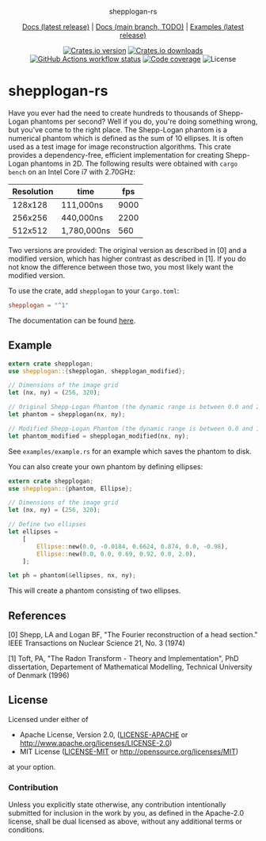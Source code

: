 <p align="center">
    shepplogan-rs
</p>

<p align="center">
  <a href="https://docs.rs/shepplogan-rs">Docs (latest release)</a>
  |
  <a href="https://stefan-k.github.io/shepplogan-rs/shepplogan-rs/">Docs (main branch, TODO)</a>
  |
  <a href="https://github.com/stefan-k/shepplogan-rs/tree/main/examples">Examples (latest release)</a>
</p>

<p align="center">
  <a href="https://crates.io/crates/shepplogan"
    ><img
      src="https://img.shields.io/crates/v/shepplogan?style=flat-square"
      alt="Crates.io version"
  /></a>
  <a href="https://crates.io/crates/shepplogan"
    ><img
      src="https://img.shields.io/crates/d/shepplogan?style=flat-square"
      alt="Crates.io downloads"
  /></a>
  <a href="https://github.com/stefan-k/shepplogan-rs/actions"
    ><img
      src="https://img.shields.io/github/workflow/status/stefan-k/shepplogan-rs/shepplogan/main?label=shepplogan CI&style=flat-square"
      alt="GitHub Actions workflow status"
  /></a>
  <a href="https://app.codecov.io/gh/stefan-k/shepplogan-rs/"
    ><img
      src="https://img.shields.io/codecov/c/github/stefan-k/shepplogan-rs?style=flat-square"
      alt="Code coverage"
  /></a>
  <img
    src="https://img.shields.io/crates/l/shepplogan?style=flat-square"
    alt="License"
  />
</p>


# shepplogan-rs

Have you ever had the need to create hundreds to thousands of Shepp-Logan phantoms per second?
Well if you do, you're doing something wrong, but you've come to the right place.
The Shepp-Logan phantom is a numerical phantom which is defined as the sum of 10 ellipses. It
is often used as a test image for image reconstruction algorithms.
This crate provides a dependency-free, efficient implementation for creating Shepp-Logan
phantoms in 2D. 
The following results were obtained with `cargo bench` on an Intel Core i7 with 2.70GHz:

Resolution | time        | fps   
-----------|-------------|------ 
128x128    |   111,000ns | 9000  
256x256    |   440,000ns | 2200  
512x512    | 1,780,000ns |  560  

Two versions are provided: The original version as described in [0] and a modified version,
which has higher contrast as described in [1]. If you do not know the difference between those
two, you most likely want the modified version.

To use the crate, add `shepplogan` to your `Cargo.toml`:

```toml
shepplogan = "^1"
```

The documentation can be found [here](https://stefan-k.github.io/shepplogan-rs/shepplogan/).
 
## Example

```rust
extern crate shepplogan;
use shepplogan::{shepplogan, shepplogan_modified};

// Dimensions of the image grid
let (nx, ny) = (256, 320);

// Original Shepp-Logan Phantom (the dynamic range is between 0.0 and 2.0)
let phantom = shepplogan(nx, ny);

// Modified Shepp-Logan Phantom (the dynamic range is between 0.0 and 1.0)
let phantom_modified = shepplogan_modified(nx, ny);
```

See `examples/example.rs` for an example which saves the phantom to disk.

You can also create your own phantom by defining ellipses:

```rust
extern crate shepplogan;
use shepplogan::{phantom, Ellipse};

// Dimensions of the image grid
let (nx, ny) = (256, 320);

// Define two ellipses
let ellipses = 
    [
        Ellipse::new(0.0, -0.0184, 0.6624, 0.874, 0.0, -0.98),
        Ellipse::new(0.0, 0.0, 0.69, 0.92, 0.0, 2.0),
    ];

let ph = phantom(&ellipses, nx, ny);
```

This will create a phantom consisting of two ellipses.

## References

[0] Shepp, LA and Logan BF, "The Fourier reconstruction of a head section." IEEE Transactions
on Nuclear Science 21, No. 3 (1974)

[1] Toft, PA, "The Radon Transform - Theory and Implementation", PhD dissertation, Departement
of Mathematical Modelling, Technical University of Denmark (1996)


## License

Licensed under either of

 - Apache License, Version 2.0, ([LICENSE-APACHE](https://github.com/stefan-k/shepplogan-rs/blob/main/LICENSE-APACHE) or <http://www.apache.org/licenses/LICENSE-2.0>)
 - MIT License ([LICENSE-MIT](https://github.com/stefan-k/shepplogan-rs/blob/main/LICENSE-MIT) or <http://opensource.org/licenses/MIT>)

at your option.

### Contribution

Unless you explicitly state otherwise, any contribution intentionally submitted for inclusion in the work by you, as defined in the Apache-2.0 license, shall be dual licensed as above, without any additional terms or conditions.
